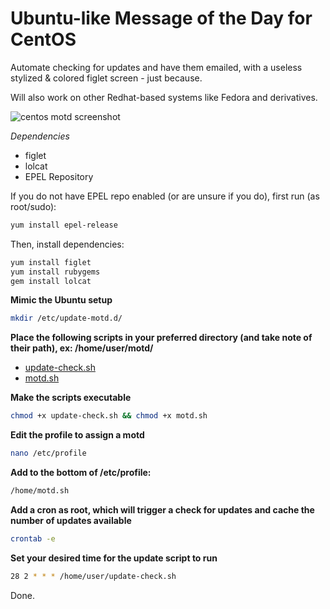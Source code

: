 # Ubuntu-like Message of the Day for CentOS
Automate checking for updates and have them emailed, with a useless stylized & colored figlet screen - just because.

Will also work on other Redhat-based systems like Fedora and derivatives.

![centos motd screenshot](https://raw.githubusercontent.com/z0m8i3/motd-for-centos/master/img/centos-motd-screenshot.png)

*Dependencies*
* figlet
* lolcat
* EPEL Repository

If you do not have EPEL repo enabled (or are unsure if you do), first run (as root/sudo):
```bash
yum install epel-release
```
Then, install dependencies:
```bash
yum install figlet
yum install rubygems
gem install lolcat
```

**Mimic the Ubuntu setup**
```bash
mkdir /etc/update-motd.d/
```

**Place the following scripts in your preferred directory (and take note of their path), ex: /home/user/motd/**
* [update-check.sh](motd-for-centos/blob/master/update-check.sh)
* [motd.sh](motd-for-centos/blob/master/motd.sh)

**Make the scripts executable**
```bash
chmod +x update-check.sh && chmod +x motd.sh
```

**Edit the profile to assign a motd**
```bash
nano /etc/profile
```

**Add to the bottom of /etc/profile:**
```bash
/home/motd.sh
```

**Add a cron as root, which will trigger a check for updates and cache the number of updates available**
```bash
crontab -e
```

**Set your desired time for the update script to run**
```bash
28 2 * * * /home/user/update-check.sh
```

Done.
